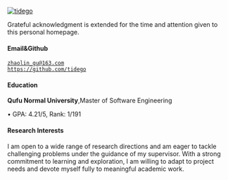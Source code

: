 [![tidego](https://img.shields.io/badge/tidego-github-blue?logo=github)](https://github.com/tidego)

Grateful acknowledgment is extended for the time and attention given to this personal homepage.

#### Email&Github  

<code>zhaolin_gu@163.com</code>  
<code>https://github.com/tidego</code>
#### Education  

**Qufu Normal University**,Master of Software Engineering

• GPA: 4.21/5, Rank: 1/191

#### Research Interests  

I am open to a wide range of research directions and am eager to tackle challenging problems under the guidance of my supervisor. With a strong commitment to learning and exploration, I am willing to adapt to project needs and devote myself fully to meaningful academic work.


